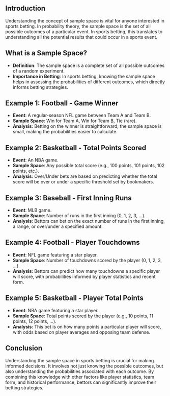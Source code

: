 ## Introduction

Understanding the concept of sample space is vital for anyone interested in sports betting. In probability theory, the sample space is the set of all possible outcomes of a particular event. In sports betting, this translates to understanding all the potential results that could occur in a sports event.

## What is a Sample Space?

- **Definition**: The sample space is a complete set of all possible outcomes of a random experiment.
- **Importance in Betting**: In sports betting, knowing the sample space helps in assessing the probabilities of different outcomes, which directly informs betting strategies.

## Example 1: Football - Game Winner

- **Event**: A regular-season NFL game between Team A and Team B.
- **Sample Space**: Win for Team A, Win for Team B, Tie (rare).
- **Analysis**: Betting on the winner is straightforward; the sample space is small, making the probabilities easier to calculate.

## Example 2: Basketball - Total Points Scored

- **Event**: An NBA game.
- **Sample Space**: Any possible total score (e.g., 100 points, 101 points, 102 points, etc.).
- **Analysis**: Over/Under bets are based on predicting whether the total score will be over or under a specific threshold set by bookmakers.

## Example 3: Baseball - First Inning Runs

- **Event**: MLB game.
- **Sample Space**: Number of runs in the first inning (0, 1, 2, 3, …).
- **Analysis**: Bettors can bet on the exact number of runs in the first inning, a range, or over/under a specified amount.

## Example 4: Football - Player Touchdowns

- **Event**: NFL game featuring a star player.
- **Sample Space**: Number of touchdowns scored by the player (0, 1, 2, 3, …).
- **Analysis**: Bettors can predict how many touchdowns a specific player will score, with probabilities informed by player statistics and recent form.

## Example 5: Basketball - Player Total Points

- **Event**: NBA game featuring a star player.
- **Sample Space**: Total points scored by the player (e.g., 10 points, 11 points, 12 points, …).
- **Analysis**: This bet is on how many points a particular player will score, with odds based on player averages and opposing team defense.

## Conclusion

Understanding the sample space in sports betting is crucial for making informed decisions. It involves not just knowing the possible outcomes, but also understanding the probabilities associated with each outcome. By combining this knowledge with other factors like player statistics, team form, and historical performance, bettors can significantly improve their betting strategies.
